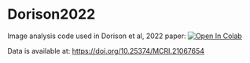 # Dorison2022
Image analysis code used in Dorison et al, 2022 paper:
[![Open In Colab](https://colab.research.google.com/assets/colab-badge.svg)](https://colab.research.google.com/github/KidneyRegeneration/Dorison2022/blob/main/Image_analysis_for_Dorison2022_NPHS2_variants_paper.ipynb)

Data is available at: https://doi.org/10.25374/MCRI.21067654
